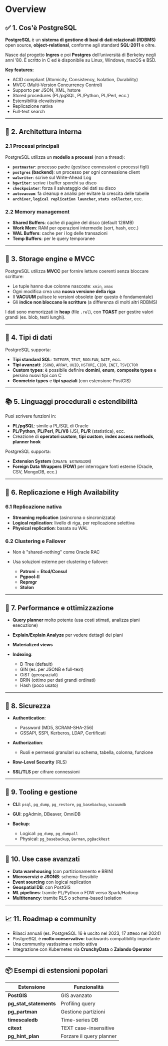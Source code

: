 # Overview

## ✅ **1. Cos'è PostgreSQL**

**PostgreSQL** è un **sistema di gestione di basi di dati relazionali (RDBMS)** open source, **object-relational**, conforme agli standard **SQL:2011** e oltre. 

Nasce dal progetto **Ingres** e poi **Postgres** dell’università di Berkeley negli anni ’80. È scritto in C ed è disponibile su Linux, Windows, macOS e BSD.

**Key features:**

* ACID compliant (Atomicity, Consistency, Isolation, Durability)
* MVCC (Multi-Version Concurrency Control)
* Supporto per JSON, XML, hstore
* Stored procedures (PL/pgSQL, PL/Python, PL/Perl, ecc.)
* Estensibilità elevatissima
* Replicazione nativa
* Full-text search

---

## 🧱 **2. Architettura interna**

### 2.1 **Processi principali**

PostgreSQL utilizza un **modello a processi** (non a thread):

* **`postmaster`**: processo padre (gestisce connessioni e processi figli)
* **`postgres` (backend)**: un processo per ogni connessione client
* **`walwriter`**: scrive sul Write-Ahead Log
* **`bgwriter`**: scrive i buffer sporchi su disco
* **`checkpointer`**: forza il salvataggio dei dati su disco
* **`autovacuum`**: fa cleanup e analisi per evitare la crescita delle tabelle
* **`archiver`, `logical replication launcher`, `stats collector`**, ecc.

### 2.2 **Memory management**

* **Shared Buffers**: cache di pagine del disco (default 128MB)
* **Work Mem**: RAM per operazioni intermedie (sort, hash, ecc.)
* **WAL Buffers**: cache per i log delle transazioni
* **Temp Buffers**: per le query temporanee

---

## 🔧 **3. Storage engine e MVCC**

PostgreSQL utilizza **MVCC** per fornire letture coerenti senza bloccare scritture:

* Le tuple hanno due colonne nascoste: `xmin`, `xmax`
* Ogni modifica crea una **nuova versione della riga**
* Il **VACUUM** pulisce le versioni obsolete (per questo è fondamentale)
* Gli **indice non bloccano le scritture** (a differenza di molti altri RDBMS)

I dati sono memorizzati in **heap** (file `.rel`), con **TOAST** per gestire valori grandi (es. blob, testi lunghi).

---

## 🧮 **4. Tipi di dati**

PostgreSQL supporta:

* **Tipi standard SQL**: `INTEGER`, `TEXT`, `BOOLEAN`, `DATE`, ecc.
* **Tipi avanzati**: `JSONB`, `ARRAY`, `UUID`, `HSTORE`, `CIDR`, `INET`, `TSVECTOR`
* **Custom types**: è possibile definire **domini**, **enum**, **composite types** e persino nuovi tipi con C
* **Geometric types** e **tipi spaziali** (con estensione PostGIS)

---

## 📚 **5. Linguaggi procedurali e estendibilità**

Puoi scrivere funzioni in:

* **PL/pgSQL**: simile a PL/SQL di Oracle
* **PL/Python**, **PL/Perl**, **PL/V8** (JS), **PL/R** (statistica), ecc.
* Creazione di **operatori custom**, **tipi custom**, **index access methods**, **planner hook**

PostgreSQL supporta:

* **Extension System** (`CREATE EXTENSION`)
* **Foreign Data Wrappers (FDW)** per interrogare fonti esterne (Oracle, CSV, MongoDB, ecc.)

---

## 🔁 **6. Replicazione e High Availability**

### 6.1 Replicazione nativa

* **Streaming replication** (asincrona o sincronizzata)
* **Logical replication**: livello di riga, per replicazione selettiva
* **Physical replication**: basata su WAL

### 6.2 Clustering e Failover

* Non è "shared-nothing" come Oracle RAC
* Usa soluzioni esterne per clustering e failover:

  * **Patroni** + **Etcd/Consul**
  * **Pgpool-II**
  * **Repmgr**
  * **Stolon**

---

## 🔎 **7. Performance e ottimizzazione**

* **Query planner** molto potente (usa costi stimati, analizza piani esecuzione)
* **Explain/Explain Analyze** per vedere dettagli dei piani
* **Materialized views**
* **Indexing**:

  * B-Tree (default)
  * GIN (es. per JSONB e full-text)
  * GiST (geospaziali)
  * BRIN (ottimo per dati grandi ordinati)
  * Hash (poco usato)

---

## 🔐 **8. Sicurezza**

* **Authentication**:

  * Password (MD5, SCRAM-SHA-256)
  * GSSAPI, SSPI, Kerberos, LDAP, Certificati
* **Authorization**:

  * Ruoli e permessi granulari su schema, tabella, colonna, funzione
* **Row-Level Security** (RLS)
* **SSL/TLS** per cifrare connessioni

---

## 🔄 **9. Tooling e gestione**

* **CLI**: `psql`, `pg_dump`, `pg_restore`, `pg_basebackup`, `vacuumdb`
* **GUI**: pgAdmin, DBeaver, OmniDB
* **Backup**:

  * Logical: `pg_dump`, `pg_dumpall`
  * Physical: `pg_basebackup`, `Barman`, `pgBackRest`

---

## 🧪 **10. Use case avanzati**

* **Data warehousing** (con partizionamento e BRIN)
* **Microservizi e JSONB**: schema-flessibile
* **Event sourcing** con logical replication
* **Geospatial DB**: con PostGIS
* **ML pipelines**: tramite PL/Python o FDW verso Spark/Hadoop
* **Multitenancy**: tramite RLS o schema-based isolation

---

## 📈 **11. Roadmap e community**

* Rilasci annuali (es. PostgreSQL 16 è uscito nel 2023, 17 atteso nel 2024)
* PostgreSQL è **molto conservativo**: backwards compatibility importante
* Una community vastissima e molto attiva
* Integrazione con Kubernetes via **CrunchyData** o **Zalando Operator**

---

## 📦 Esempi di estensioni popolari

| Estensione               | Funzionalità             |
| ------------------------ | ------------------------ |
| **PostGIS**              | GIS avanzato             |
| **pg\_stat\_statements** | Profiling query          |
| **pg\_partman**          | Gestione partizioni      |
| **timescaledb**          | Time-series DB           |
| **citext**               | TEXT case-insensitive    |
| **pg\_hint\_plan**       | Forzare il query planner |

